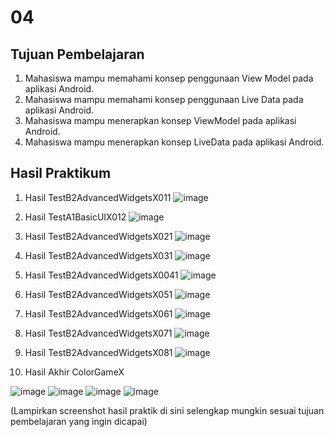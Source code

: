 # 04 

## Tujuan Pembelajaran

1. Mahasiswa mampu memahami konsep penggunaan View Model pada aplikasi Android.
2. Mahasiswa mampu memahami konsep penggunaan Live Data pada aplikasi Android.
3. Mahasiswa mampu menerapkan konsep ViewModel pada aplikasi Android.
4. Mahasiswa mampu menerapkan konsep LiveData pada aplikasi Android.

## Hasil Praktikum

1. Hasil TestB2AdvancedWidgetsX011
![image](img/TestB2AdvancedWidgetsX011.png)

2. Hasil TestA1BasicUIX012
![image](img/TestB2AdvancedWidgetsX012.png)

3. Hasil TestB2AdvancedWidgetsX021
![image](img/TestB2AdvancedWidgetsX021.png)

4. Hasil TestB2AdvancedWidgetsX031
![image](img/TestB2AdvancedWidgetsX031.png)

5. Hasil TestB2AdvancedWidgetsX0041
![image](img/TestB2AdvancedWidgetsX0041.png)

6. Hasil TestB2AdvancedWidgetsX051
![image](img/TestB2AdvancedWidgetsX051.png)

7. Hasil TestB2AdvancedWidgetsX061
![image](img/TestB2AdvancedWidgetsX061.png)

8. Hasil TestB2AdvancedWidgetsX071
![image](img/TestB2AdvancedWidgetsX071.png)

9. Hasil TestB2AdvancedWidgetsX081
![image](img/TestB2AdvancedWidgetsX081.png)

12. Hasil Akhir ColorGameX

![image](img/hasil1.jpeg)
![image](img/hasil2.jpeg)
![image](img/hasil3.jpeg)
![image](img/hasil4.jpeg)

(Lampirkan screenshot hasil praktik di sini selengkap mungkin sesuai tujuan pembelajaran yang ingin dicapai)
